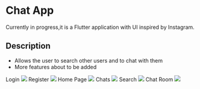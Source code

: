 # Chat App

Currently in progress,it is a Flutter application with UI inspired by Instagram.

## Description

- Allows the user to search other users and to chat with them
- More features about to be added

Login 
<img src="readme_images/login.jpeg">
Register 
<img src="readme_images/register.jpeg">
Home Page 
<img src="readme_images/feed.jpeg">
Chats 
<img src="readme_images/chats.jpeg">
Search 
<img src="readme_images/search.jpeg">
Chat Room 
<img src="readme_images/chatroom.jpeg">
